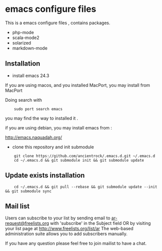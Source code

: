 emacs configure files
======================

This is a emacs configure files , contains packages.

* php-mode
* scala-mode2
* solarized
* markdown-mode


Installation
---------------


* install emacs 24.3

If you are using macos, and you installed MacPort, you may install from MacPort

Doing search with 

```
	sudo port search emacs
```

you may find the way to installed it .

if you are using debian, you may install emacs from :


http://emacs.naquadah.org/



* clone this repository and init submodule

```
    git clone https://github.com/ancientrock/.emacs.d.git ~/.emacs.d
    cd ~/.emacs.d && git submodule init && git submodule update
```

Update exists installation
--------------------------

```
    cd ~/.emacs.d && git pull --rebase && git submodule update --init && git submodule sync
```

Mail list
-----------

Users can subscribe to your list by sending email to ar-request@freelists.org with 'subscribe' in the Subject field OR by visiting your list page at http://www.freelists.org/list/ar The web-based administration suite allows you to add subscribers manually.

If you have any question please feel free to join mailist to have a chat.
